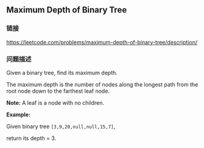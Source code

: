 ## Maximum Depth of Binary Tree  
### 链接  
https://leetcode.com/problems/maximum-depth-of-binary-tree/description/  
### 问题描述
Given a binary tree, find its maximum depth.

The maximum depth is the number of nodes along the longest path from the root node down to the farthest leaf node.

**Note:**&nbsp;A leaf is a node with no children.

**Example:**

Given binary tree `[3,9,20,null,null,15,7]`,

return its depth = 3.
